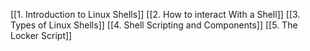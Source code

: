 [[1. Introduction to Linux Shells]]
[[2. How to interact With a Shell]]
[[3. Types of Linux Shells]]
[[4. Shell Scripting and Components]]
[[5. The Locker Script]]
